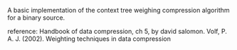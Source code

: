 A basic implementation of the context tree weighing compression algorithm
for a binary source.

reference:
Handbook of data compression, ch 5,  by david salomon.
Volf, P. A. J. (2002). Weighting techniques in data compression

